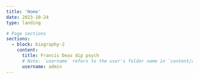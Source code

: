 ```yaml
---
title: 'Home'
date: 2023-10-24
type: landing

# Page sections
sections:
  - block: biography-2
    content:
      title: Francis Deas dip psych
      # Note: `username` refers to the user's folder name in `content/authors/`
      username: admin
---
```

